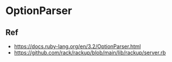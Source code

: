 # OptionParser


## Ref

* <https://docs.ruby-lang.org/en/3.2/OptionParser.html>
* <https://github.com/rack/rackup/blob/main/lib/rackup/server.rb>